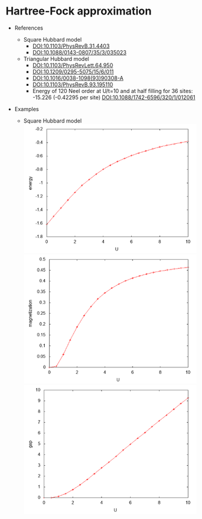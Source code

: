 # Hartree-Fock approximation

* References
  * Square Hubbard model
    * [DOI:10.1103/PhysRevB.31.4403](https://doi.org/10.1103/PhysRevB.31.4403)
    * [DOI:10.1088/0143-0807/35/3/035023](https://doi.org/10.1088/0143-0807/35/3/035023)
  * Triangular Hubbard model
    * [DOI:10.1103/PhysRevLett.64.950](https://doi.org/10.1103/PhysRevLett.64.950)
    * [DOI:10.1209/0295-5075/15/6/011](https://doi.org/10.1209/0295-5075/15/6/011)
    * [DOI:10.1016/0038-1098(93)90308-A](https://doi.org/10.1016/0038-1098(93)90308-A)
    * [DOI:10.1103/PhysRevB.93.195110](https://doi.org/10.1103/PhysRevB.93.195110)
    * Energy of 120 Neel order at U/t=10 and at half filling for 36 sites: -15.226 (-0.42295 per site)
      [DOI:10.1088/1742-6596/320/1/012061](https://doi.org/10.1088/1742-6596/320/1/012061)

* Examples
  * Square Hubbard model
![energy](https://github.com/ryuikaneko/hartree_fock_approximation/blob/master/square_hubbard_half_fill/fig_1_ene.png "energy")
![magnetization](https://github.com/ryuikaneko/hartree_fock_approximation/blob/master/square_hubbard_half_fill/fig_2_mag.png "magnetization")
![gap](https://github.com/ryuikaneko/hartree_fock_approximation/blob/master/square_hubbard_half_fill/fig_3_gap.png "gap")
